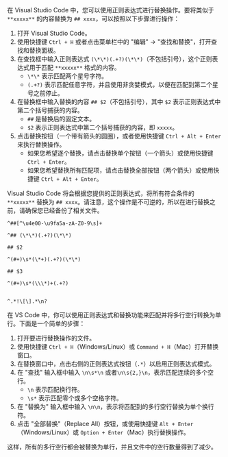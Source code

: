 在 Visual Studio Code 中，您可以使用正则表达式进行替换操作。要将类似于 `**xxxxx**` 的内容替换为 `## xxxx`，可以按照以下步骤进行操作：

1. 打开 Visual Studio Code。
2. 使用快捷键 `Ctrl + H` 或者点击菜单栏中的 "编辑" -> "查找和替换"，打开查找和替换面板。
3. 在查找框中输入正则表达式 `(\*\*)(.+?)(\*\*)`（不包括引号），这个正则表达式用于匹配 `**xxxxx**` 格式的内容。
   - `\*\*` 表示匹配两个星号字符。
   - `(.+?)` 表示匹配任意字符，并且使用非贪婪模式，以便在匹配到第二个星号之前停止。
4. 在替换框中输入替换的内容 `## $2`（不包括引号），其中 `$2` 表示正则表达式中第二个括号捕获的内容。
   - `##` 是替换后的固定文本。
   - `$2` 表示正则表达式中第二个括号捕获的内容，即 `xxxxx`。
5. 点击替换按钮（一个带有箭头的圆圈），或者使用快捷键 `Ctrl + Alt + Enter` 来执行替换操作。
   - 如果您希望逐个替换，请点击替换单个按钮（一个箭头）或使用快捷键 `Ctrl + Enter`。
   - 如果您希望替换所有匹配项，请点击替换全部按钮（两个箭头）或使用快捷键 `Ctrl + Alt + Enter`。

Visual Studio Code 将会根据您提供的正则表达式，将所有符合条件的 `**xxxxx**` 替换为 `## xxxx`。请注意，这个操作是不可逆的，所以在进行替换之前，请确保您已经备份了相关文件。

```
^##[^\u4e00-\u9fa5a-zA-Z0-9\s]+

^## (\*\*)(.+?)(\*\*)

## $2

^(#+)\s*(\*+)(.+?)(\*\*)

## $3

^(#+)\s*(\\\*)+(.+?)


^.*!\[\].*\n?
```

在 VS Code 中，你可以使用正则表达式和替换功能来匹配并将多行空行转换为单行。下面是一个简单的步骤：

1. 打开要进行替换操作的文件。
2. 使用快捷键 `Ctrl + H`（Windows/Linux）或 `Command + H`（Mac）打开替换窗口。
3. 在替换窗口中，点击右侧的正则表达式按钮（`.*`）以启用正则表达式模式。
4. 在 "查找" 输入框中输入 `\n\s*\n` 或者`\n\s{2,}\n`，表示匹配连续的多个空行。
   - `\n` 表示匹配换行符。
   - `\s*` 表示匹配零个或多个空格字符。
5. 在 "替换为" 输入框中输入 `\n\n`，表示将匹配到的多行空行替换为单个换行符。
6. 点击 "全部替换"（Replace All）按钮，或使用快捷键 `Alt + Enter`（Windows/Linux）或 `Option + Enter`（Mac）执行替换操作。

这样，所有的多行空行都会被替换为单行，并且文件中的空行数量得到了减少。